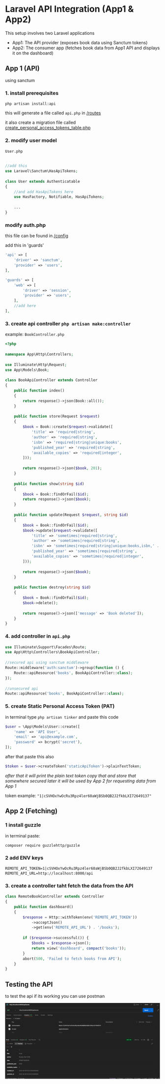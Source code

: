 #  Laravel API Integration (App1 & App2)

This setup involves two Laravel applications
- App1: The API provider (exposes book data using Sanctum tokens)
- App2: The consumer app (fetches book data from App1 API and displays it on the dashboard)

## App 1 (API)
using sanctum

### 1. install prerequisites
```
php artisan install:api
```

this will generate a file called `api.php` in <u>/routes</u>

it also create a migration file called <u>create_personal_access_tokens_table.php</u>

### 2. modify user model

`User.php`

```php

//add this
use Laravel\Sanctum\HasApiTokens;

class User extends Authenticatable
{
    //and add HasApiTokens here
    use HasFactory, Notifiable, HasApiTokens;

    ...
}
```

### modify auth.php

this file can be found in <u>/config</u>

add this in 'guards'
```php
'api' => [
    'driver' => 'sanctum',
    'provider' => 'users',
],
```
```php
'guards' => [
    'web' => [
        'driver' => 'session',
        'provider' => 'users',
    ],
    //add here
],
```

### 3. create api controller `php artisan make:controller`

example: `BookController.php`
```php
<?php

namespace App\Http\Controllers;

use Illuminate\Http\Request;
use App\Models\Book;

class BookApiController extends Controller
{
    public function index()
    {
        return response()->json(Book::all());
    }

    public function store(Request $request)
    {
        $book = Book::create($request->validate([
            'title' => 'required|string',
            'author' => 'required|string',
            'isbn' => 'required|string|unique:books',
            'published_year' => 'required|string',
            'available_copies' => 'required|integer',
        ]));

        return response()->json($book, 201);
    }

    public function show(string $id)
    {
        $book = Book::findOrFail($id);
        return response()->json($book);
    }

    public function update(Request $request, string $id)
    {
        $book = Book::findOrFail($id);
        $book->update($request->validate([
            'title' => 'sometimes|required|string',
            'author' => 'sometimes|required|string',
            'isbn' => 'sometimes|required|string|unique:books,isbn,' . $book->id,
            'published_year' => 'sometimes|required|string',
            'available_copies' => 'sometimes|required|integer',
        ]));

        return response()->json($book);
    }

    public function destroy(string $id)
    {
        $book = Book::findOrFail($id);
        $book->delete();

        return response()->json(['message' => 'Book deleted']);
    }
}

```

### 4. add controller in `api.php`


```php
use Illuminate\Support\Facades\Route;
use App\Http\Controllers\BookApiController;

//secured api using sanctum middleware
Route::middleware('auth:sanctum')->group(function () {
    Route::apiResource('books', BookApiController::class);
});

//unsecured api
Route::apiResource('books', BookApiController::class);
```

### 5. create Static Personal Access Token (PAT)
in terminal type `php artisan tinker` and paste this code

```php
$user = \App\Models\User::create([
    'name' => 'API User',
    'email' => 'api@example.com',
    'password' => bcrypt('secret'),
]);

```

after that paste this also
```php
$token = $user->createToken('staticApiToken')->plainTextToken;

```

*after that it will print the plain text token copy that and store that somewhere secured later it will be used by App 2 for requesting data from App 1*

token example: `"1|cSVHOxYwOcRu3Rpz4ler60aWjBSb0QB2J2fkbLXI72649137"`

## App 2 (Fetching)

### 1 install guzzle

in terminal paste: 
```
composer require guzzlehttp/guzzle
```

### 2 add ENV keys
```
REMOTE_API_TOKEN=1|cSVHOxYwOcRu3Rpz4ler60aWjBSb0QB2J2fkbLXI72649137
REMOTE_API_URL=http://localhost:8000/api
```

### 3. create a controller taht fetch the data from the API

```php
class RemoteBookController extends Controller
{
    public function dashboard()
    {
        $response = Http::withToken(env('REMOTE_API_TOKEN'))
            ->acceptJson()
            ->get(env('REMOTE_API_URL') . '/books');

        if ($response->successful()) {
            $books = $response->json();
            return view('dashboard', compact('books'));
        }
        abort(500, 'Failed to fetch books from API');
    }
}
```

## Testing the API

to test the api if its working you can use postman

![alt text](image.png)